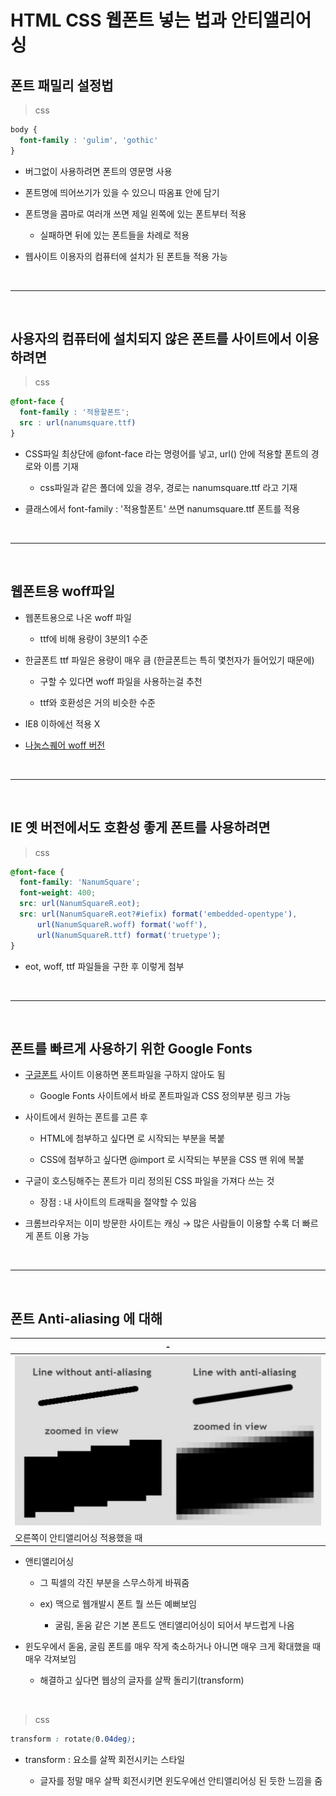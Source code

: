 # HTML CSS 웹폰트 넣는 법과 안티앨리어싱

폰트 패밀리 설정법 
---
> css
```css
body {
  font-family : 'gulim', 'gothic'
}
```
- 버그없이 사용하려면 폰트의 영문명 사용

- 폰트명에 띄어쓰기가 있을 수 있으니 따옴표 안에 담기

- 폰트명을 콤마로 여러개 쓰면 제일 왼쪽에 있는 폰트부터 적용

    - 실패하면 뒤에 있는 폰트들을 차례로 적용

- 웹사이트 이용자의 컴퓨터에 설치가 된 폰트들 적용 가능

<br>

---

<br>

사용자의 컴퓨터에 설치되지 않은 폰트를 사이트에서 이용하려면 
---
> css
```css
@font-face {
  font-family : '적용할폰트';
  src : url(nanumsquare.ttf)
}
```
- CSS파일 최상단에 @font-face 라는 명령어를 넣고, url() 안에 적용할 폰트의 경로와 이름 기재

    - css파일과 같은 폴더에 있을 경우, 경로는 nanumsquare.ttf 라고 기재 

- 클래스에서 font-family : '적용할폰트' 쓰면 nanumsquare.ttf 폰트를 적용

<br>

---

<br>

웹폰트용 woff파일 
---
- 웹폰트용으로 나온 woff 파일

    - ttf에 비해 용량이 3분의1 수준

- 한글폰트 ttf 파일은 용량이 매우 큼 (한글폰트는 특히 몇천자가 들어있기 때문에)

    - 구할 수 있다면 woff 파일을 사용하는걸 추천
    
    - ttf와 호환성은 거의 비슷한 수준

- IE8 이하에선 적용 X 

- [나눔스퀘어 woff 버전](https://github.com/moonspam/NanumSquare)

<br>

---

<br>

IE 옛 버전에서도 호환성 좋게 폰트를 사용하려면
---
> css
```css
@font-face { 
  font-family: 'NanumSquare'; 
  font-weight: 400; 
  src: url(NanumSquareR.eot); 
  src: url(NanumSquareR.eot?#iefix) format('embedded-opentype'), 
      url(NanumSquareR.woff) format('woff'), 
      url(NanumSquareR.ttf) format('truetype'); 
}
```
- eot, woff, ttf 파일들을 구한 후 이렇게 첨부

<br>

---

<br>

폰트를 빠르게 사용하기 위한 Google Fonts
---
- [구글폰트](fonts.google.com) 사이트 이용하면 폰트파일을 구하지 않아도 됨

    - Google Fonts 사이트에서 바로 폰트파일과 CSS 정의부분 링크 가능

- 사이트에서 원하는 폰트를 고른 후 

    - HTML에 첨부하고 싶다면 <link>로 시작되는 부분을 복붙

    - CSS에 첨부하고 싶다면 @import 로 시작되는 부분을 CSS 맨 위에 복붙

- 구글이 호스팅해주는 폰트가 미리 정의된 CSS 파일을 가져다 쓰는 것

    - 장점 : 내 사이트의 트래픽을 절약할 수 있음

- 크롬브라우저는 이미 방문한 사이트는 캐싱 → 많은 사람들이 이용할 수록 더 빠르게 폰트 이용 가능

<br>

---

<br>

폰트 Anti-aliasing 에 대해
---

|-|
|-|
|![이미지](./img/01.png)| 
|오른쪽이 안티앨리어싱 적용했을 때|

- 앤티앨리어싱

    - 그 픽셀의 각진 부분을 스무스하게 바꿔줌

    - ex) 맥으로 웹개발시 폰트 뭘 쓰든 예뻐보임

        - 굴림, 돋움 같은 기본 폰트도 앤티앨리어싱이 되어서 부드럽게 나옴

- 윈도우에서 돋움, 굴림 폰트를 매우 작게 축소하거나 아니면 매우 크게 확대했을 때 매우 각져보임

    - 해결하고 싶다면 웹상의 글자를 살짝 돌리기(transform)


<br>

> css
```css
transform : rotate(0.04deg); 
```
- transform : 요소를 살짝 회전시키는 스타일

    - 글자를 정말 매우 살짝 회전시키면 윈도우에선 안티앨리어싱 된 듯한 느낌을 줌

 
<br>
 